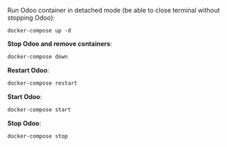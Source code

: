 Run Odoo container in detached mode (be able to close terminal without stopping Odoo):

```
docker-compose up -d
```

**Stop Odoo and remove containers**:

``` bash
docker-compose down
```

**Restart Odoo**:

``` bash
docker-compose restart
```

**Start Odoo**:
``` bash
docker-compose start
```

**Stop Odoo**:
``` bash
docker-compose stop
```
